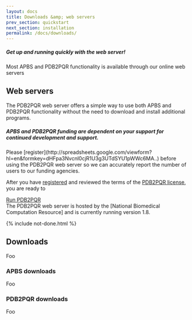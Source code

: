 ```yaml
---
layout: docs
title: Downloads &amp; web servers
prev_section: quickstart
next_section: installation
permalink: /docs/downloads/
---
```


<div class="note">
	<h5>Get up and running quickly with the web server!</h5>
	<p>Most APBS and PDB2PQR functionality is available through our online web servers</p>
</div>

## Web servers

The PDB2PQR web server offers a simple way to use both APBS and PDB2PQR functionality without the need to download and install additional programs. 

<div class="note warning">
	<h5>APBS and PDB2PQR funding are dependent on your support for continued development and support.</h5>
	<p>Please [register](http://spreadsheets.google.com/viewform?hl=en&formkey=dHFpa3Nvcnl0cjR1U3g3UTdSYU1pWWc6MA..) before using the PDB2PQR web server so we can accurately report the number of users to our funding agencies.</p>
</div>

After you have [registered](http://spreadsheets.google.com/viewform?hl=en&formkey=dHFpa3Nvcnl0cjR1U3g3UTdSYU1pWWc6MA..) and reviewed the terms of the [PDB2PQR license](https://raw.github.com/sobolevnrm/apbs-pdb2pqr/master/pdb2pqr/COPYING), you are ready to 
<section id="downloads" class="clearfix">
          <a href="http://nbcr-222.ucsd.edu/pdb2pqr" id="pdb2pqr-on-nbcr" class="button"><span>Run PDB2PQR</span></a>
</section>
The PDB2PQR web server is hosted by the [National Biomedical Computation Resource] and is currently running version 1.8.
<!-- TODO: Add link to Version 1.8 release notes -->


{% include not-done.html %}

## Downloads

Foo

### APBS downloads

Foo

### PDB2PQR downloads

Foo